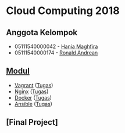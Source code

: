 # Cloud Computing 2018

## Anggota Kelompok

- 05111540000042 - [Hania Maghfira]
- 05111540000174 - [Ronald Andrean]

## [Modul]

- [Vagrant] ([Tugas][Vagrant Tugas])
- [Nginx] ([Tugas][Nginx Tugas])
- [Docker] ([Tugas][Docker Tugas])
- [Ansible] ([Tugas][Ansible Tugas])

## [Final Project]

[Hania Maghfira]: https://github.com/hmaghfira
[Ronald Andrean]: https://github.com/ronaldsumbayak

[Modul]: https://github.com/fathoniadi/cloud-2018
[Vagrant]: vagrant
[Vagrant Tugas]: vagrant/tugas
[Nginx]: nginx
[Nginx Tugas]: nginx/tugas
[Docker]: docker
[Docker Tugas]: docker/tugas
[Ansible]: ansible
[Ansible Tugas]: ansible/tugas
[FP]: fp
